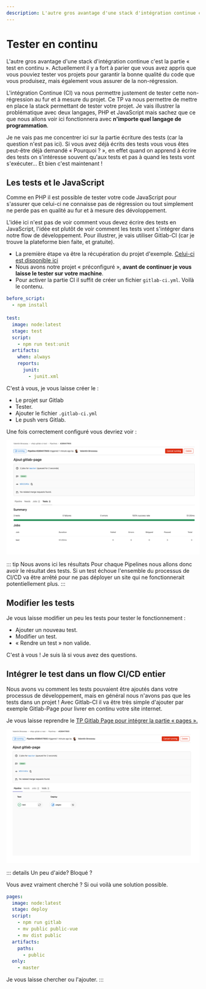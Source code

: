 ```yaml
---
description: L'autre gros avantage d'une stack d'intégration continue c'est la partie « test en continu ». Actuellement il y a fort à parier que vous avez appris que vous pouviez tester vos projets pour garantir la bonne qualité du code que vous produisez, mais également vous assurer de la non-régression.
---
```


# Tester en continu

L'autre gros avantage d'une stack d'intégration continue c'est la partie « test en continu ». Actuellement il y a fort à parier que vous avez appris que vous pouviez tester vos projets pour garantir la bonne qualité du code que vous produisez, mais également vous assurer de la non-régression.

L'intégration Continue (CI) va nous permettre justement de tester cette non-régression au fur et à mesure du projet. Ce TP va nous permettre de mettre en place la stack permettant de tester votre projet. Je vais illustrer la problématique avec deux langages, PHP et JavaScript mais sachez que ce que nous allons voir ici fonctionnera avec **n'importe quel langage de programmation**.

Je ne vais pas me concentrer ici sur la partie écriture des tests (car la question n'est pas ici). Si vous avez déjà écrits des tests vous vous êtes peut-être déjà demandé « Pourquoi ? », en effet quand on apprend à écrire des tests on s'intéresse souvent qu'aux tests et pas à quand les tests vont s'exécuter… Et bien c'est maintenant !

## Les tests et le JavaScript

Comme en PHP il est possible de tester votre code JavaScript pour s'assurer que celui-ci ne connaisse pas de régression ou tout simplement ne perde pas en qualité au fur et à mesure des dévoloppement.

L'idée ici n'est pas de voir comment vous devez écrire des tests en JavaScript, l'idée est plutôt de voir comment les tests vont s'intégrer dans notre flow de développement. Pour illustrer, je vais utiliser Gitlab-CI (car je trouve la plateforme bien faite, et gratuite).

- La première étape va être la récupération du projet d'exemple. [Celui-ci est disponible ici](/sample/vite-project-with-test.zip)
- Nous avons notre projet « préconfiguré », **avant de continuer je vous laisse le tester sur votre machine**.
- Pour activer la partie CI il suffit de créer un fichier `gitlab-ci.yml`. Voilà le contenu.

```yml
before_script:
  - npm install

test:
  image: node:latest
  stage: test
  script:
    - npm run test:unit
  artifacts:
    when: always
    reports:
      junit:
        - junit.xml
```

C'est à vous, je vous laisse créer le :

- Le projet sur Gitlab
- Tester.
- Ajouter le fichier `.gitlab-ci.yml`
- Le push vers Gitlab.

Une fois correctement configuré vous devriez voir :

![Résultat](../ressources/tests_results.png)

::: tip Nous avons ici les résultats
Pour chaque Pipelines nous allons donc avoir le résultat des tests. Si un test échoue l'ensemble du processus de CI/CD va être arrêté pour ne pas déployer un site qui ne fonctionnerait potentiellement plus.
:::

## Modifier les tests

Je vous laisse modifier un peu les tests pour tester le fonctionnement :

- Ajouter un nouveau test.
- Modifier un test.
- « Rendre un test » non valide.

C'est à vous ! Je suis là si vous avez des questions.

## Intégrer le test dans un flow CI/CD entier

Nous avons vu comment les tests pouvaient être ajoutés dans votre processus de développement, mais en général nous n'avons pas que les tests dans un projet ! Avec Gitlab-CI il va être très simple d'ajouter par exemple Gitlab-Page pour livrer en continu votre site internet.

Je vous laisse reprendre le [TP Gitlab Page pour intégrer la partie « pages ».](../pages.md#deployer-un-site-vuejs)

![Résultat](../ressources/with_pages.png)

::: details Un peu d'aide? Bloqué ?

Vous avez vraiment cherché ? Si oui voilà une solution possible.

```yml
pages:
  image: node:latest
  stage: deploy
  script:
    - npm run gitlab
    - mv public public-vue
    - mv dist public
  artifacts:
    paths:
      - public
  only:
    - master
```

Je vous laisse chercher ou l'ajouter.
:::
